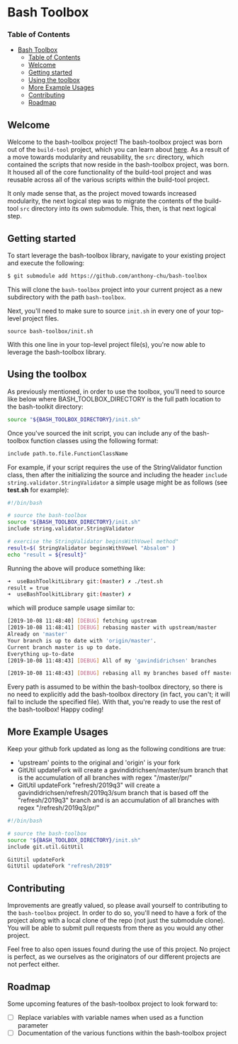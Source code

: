 # Bash Toolbox

### Table of Contents

- [Bash Toolbox](#bash-toolbox)
    - [Table of Contents](#table-of-contents)
  - [Welcome](#welcome)
  - [Getting started](#getting-started)
  - [Using the toolbox](#using-the-toolbox)
  - [More Example Usages](#more-example-usages)
  - [Contributing](#contributing)
  - [Roadmap](#roadmap)

## Welcome

Welcome to the bash-toolbox project! The bash-toolbox project was born out of
the `build-tool` project, which you can learn about [here](
https://github.com/anthony-chu/build-tool). As a result of a move towards
modularity and reusability, the `src` directory, which contained the scripts
that now reside in the bash-toolbox project, was born. It housed all of the core
functionality of the build-tool project and was reusable across all of the
various scripts within the build-tool project.

It only made sense that, as the project moved towards increased modularity, the
next logical step was to migrate the contents of the build-tool `src` directory
into its own submodule. This, then, is that next logical step.

## Getting started

To start leverage the bash-toolbox library, navigate to your existing project
and execute the following:

```bash
$ git submodule add https://github.com/anthony-chu/bash-toolbox
```

This will clone the `bash-toolbox` project into your current project as a new
subdirectory with the path `bash-toolbox`.

Next, you'll need to make sure to source `init.sh` in every one of your
top-level project files.

`source bash-toolbox/init.sh`

With this one line in your top-level project file(s), you're now able to
leverage the bash-toolbox library.

## Using the toolbox

As previously mentioned, in order to use the toolbox, you'll need to source like below where BASH_TOOLBOX_DIRECTORY is the full path location to the bash-toolkit directory:

```bash
source "${BASH_TOOLBOX_DIRECTORY}/init.sh"
```

Once you've sourced the init script, you can include any of the bash-toolbox
function classes using the following format:

```bash
include path.to.file.FunctionClassName
```

For example, if your script requires the use of the StringValidator function
class, then after the initializing the source and including the header ``include string.validator.StringValidator`` a simple usage might be as follows (see **test.sh** for example):

```bash
#!/bin/bash

# source the bash-toolbox
source "${BASH_TOOLBOX_DIRECTORY}/init.sh"
include string.validator.StringValidator

# exercise the StringValidator beginsWithVowel method"
result=$( StringValidator beginsWithVowel "Absalom" )
echo "result = ${result}"
```

Running the above will produce something like:
```bash
➜  useBashToolkitLibrary git:(master) ✗ ./test.sh
result = true
➜  useBashToolkitLibrary git:(master) ✗
```

which will produce sample usage similar to:

```bash
[2019-10-08 11:48:40] [DEBUG] fetching upstream
[2019-10-08 11:48:41] [DEBUG] rebasing master with upstream/master
Already on 'master'
Your branch is up to date with 'origin/master'.
Current branch master is up to date.
Everything up-to-date
[2019-10-08 11:48:43] [DEBUG] All of my 'gavindidrichsen' branches

[2019-10-08 11:48:43] [DEBUG] rebasing all my branches based off master
```

Every path is assumed to be within the bash-toolbox directory, so there is no
need to explicitly add the bash-toolbox directory (in fact, you can't; it will
fail to include the specified file). With that, you're ready to use the rest of
the bash-toolbox! Happy coding!

## More Example Usages

Keep your github fork updated as long as the following conditions are true:

* 'upstream' points to the original and 'origin' is your fork
* GitUtil updateFork will create a gavindidrichsen/master/sum branch that is the accumulation of all branches with regex "/master/pr/"
* GitUtil updateFork "refresh/2019q3" will create a gavindidrichsen/refresh/2019q3/sum branch that is based off the "refresh/2019q3" branch and is an accumulation of all branches with regex "/refresh/2019q3/pr/"

```bash
#!/bin/bash

# source the bash-toolbox
source "${BASH_TOOLBOX_DIRECTORY}/init.sh"
include git.util.GitUtil

GitUtil updateFork
GitUtil updateFork "refresh/2019"
```

## Contributing

Improvements are greatly valued, so please avail yourself to contributing to the
`bash-toolbox` project. In order to do so, you'll need to have a fork of the
project along with a local clone of the repo (not just the submodule clone). You
will be able to submit pull requests from there as you would any other project.

Feel free to also open issues found during the use of this project. No project
is perfect, as we ourselves as the originators of our different projects are not
perfect either.

## Roadmap

Some upcoming features of the bash-toolbox project to look forward to:

- [ ] Replace variables with variable names when used as a function parameter
- [ ] Documentation of the various functions within the bash-toolbox project